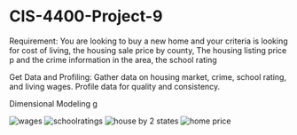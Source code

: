 # CIS-4400-Project-9

Requirement: You are looking to buy a new home and your criteria is looking for cost of living, the housing sale price by county, The housing listing price p and the crime information in the area, the school rating

Get Data and Profiling: Gather data on housing market, crime, school rating, and living wages. Profile data for quality and consistency.

Dimensional Modeling
g


![wages](https://github.com/WasikulIslam1/CIS-4400-Project-9/assets/159500419/c37b982f-67a3-4656-ad58-34d89897fedf)
![schoolratings](https://github.com/WasikulIslam1/CIS-4400-Project-9/assets/159500419/e0cc1cc6-af08-4bb2-a036-5c88c12bcd61)
![house by 2 states](https://github.com/WasikulIslam1/CIS-4400-Project-9/assets/159500419/fe87660f-fca4-4e13-bcd6-13e0e5cac72e)
![home price](https://github.com/WasikulIslam1/CIS-4400-Project-9/assets/159500419/aaa6988f-e93a-4376-b585-457a60d0e9a2)
